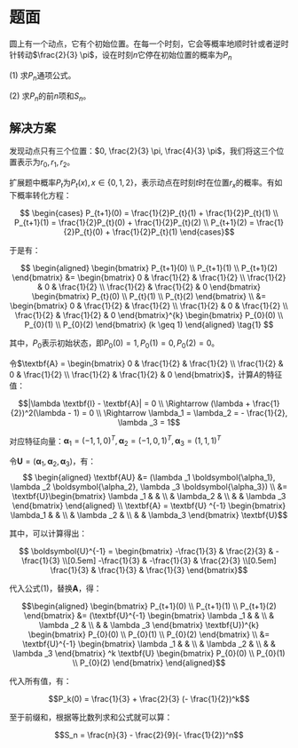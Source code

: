 # 题面

圆上有一个动点，它有个初始位置。在每一个时刻，它会等概率地顺时针或者逆时针转动$\frac{2}{3} \pi$，设在时刻$n$它停在初始位置的概率为$P_n$

(1) 求${P_n}$通项公式。

(2) 求$P_n$的前$n$项和$S_n$。

## 解决方案

发现动点只有三个位置：$0, \frac{2}{3} \pi, \frac{4}{3} \pi$，我们将这三个位置表示为$r_0, r_1, r_2$。

扩展题中概率$P_t$为$P_t(x), x \in \{ 0, 1, 2 \}$，表示动点在时刻$t$时在位置$r_x$的概率。有如下概率转化方程：

$$ \begin{cases} P_{t+1}(0) = \frac{1}{2}P_{t}(1) + \frac{1}{2}P_{t}(1) \\ P_{t+1}(1) = \frac{1}{2}P_{t}(0) + \frac{1}{2}P_{t}(2) \\ P_{t+1}(2) = \frac{1}{2}P_{t}(0) + \frac{1}{2}P_{t}(1) \end{cases}$$

于是有：

$$
\begin{aligned}
    \begin{bmatrix} P_{t+1}(0) \\ P_{t+1}(1) \\ P_{t+1}(2) \end{bmatrix} &= \begin{bmatrix} 0 & \frac{1}{2} & \frac{1}{2} \\ \frac{1}{2} & 0 & \frac{1}{2} \\ \frac{1}{2} & \frac{1}{2} & 0 \end{bmatrix} \begin{bmatrix} P_{t}(0) \\ P_{t}(1) \\ P_{t}(2) \end{bmatrix} \\
    &= \begin{bmatrix} 0 & \frac{1}{2} & \frac{1}{2} \\ \frac{1}{2} & 0 & \frac{1}{2} \\ \frac{1}{2} & \frac{1}{2} & 0 \end{bmatrix}^{k} \begin{bmatrix} P_{0}(0) \\ P_{0}(1) \\ P_{0}(2) \end{bmatrix} (k \geq 1)
\end{aligned} \tag{1} $$

其中，$P_0$表示初始状态，即$P_0(0) = 1, P_0(1) = 0, P_0(2) = 0$。

令$\textbf{A} = \begin{bmatrix} 0 & \frac{1}{2} & \frac{1}{2} \\ \frac{1}{2} & 0 & \frac{1}{2} \\ \frac{1}{2} & \frac{1}{2} & 0 \end{bmatrix}$，计算$A$的特征值：

$$|\lambda \textbf{I} - \textbf{A}| = 0 \\
\Rightarrow (\lambda + \frac{1}{2})^2(\lambda - 1) = 0 \\
\Rightarrow \lambda_1 = \lambda_2 = - \frac{1}{2}, \lambda _3 = 1$$

对应特征向量：$\boldsymbol{\alpha}_1 = (-1,1,0)^T, \boldsymbol{\alpha} _2 = (-1,0,1)^T, \boldsymbol{\alpha} _3 = (1,1,1)^T$

令$\textbf{U} = (\boldsymbol{\alpha} _1, \boldsymbol{\alpha} _2, \boldsymbol{\alpha} _3)$，有：
$$
\begin{aligned}
    \textbf{AU} &= (\lambda _1 \boldsymbol{\alpha_1}, \lambda _2 \boldsymbol{\alpha_2}, \lambda _3 \boldsymbol{\alpha_3}) \\
    &= \textbf{U}\begin{bmatrix} \lambda _1 & & \\ & \lambda_2 & \\ & & \lambda _3 \end{bmatrix}
\end{aligned} \\
\textbf{A} = \textbf{U} ^{-1} \begin{bmatrix} \lambda_1 & & \\ & \lambda _2 & \\ & & \lambda_3 \end{bmatrix} \textbf{U}$$

其中，可以计算得出：

$$
\boldsymbol{U}^{-1} =
\begin{bmatrix}
-\frac{1}{3} & \frac{2}{3} & -\frac{1}{3} \\[0.5em]
-\frac{1}{3} & -\frac{1}{3} & \frac{2}{3} \\[0.5em]
\frac{1}{3} & \frac{1}{3} & \frac{1}{3}
\end{bmatrix}$$

代入公式$(1)$，替换$\textbf{A}$，得：

$$\begin{aligned}
    \begin{bmatrix} P_{t+1}(0) \\ P_{t+1}(1) \\ P_{t+1}(2) \end{bmatrix} &= (\textbf{U}^{-1} \begin{bmatrix} \lambda _1 & & \\ & \lambda _2 & \\ & & \lambda _3 \end{bmatrix} \textbf{U})^{k} \begin{bmatrix} P_{0}(0) \\ P_{0}(1) \\ P_{0}(2) \end{bmatrix} \\
    &= \textbf{U}^{-1} \begin{bmatrix} \lambda _1 & & \\ & \lambda _2 & \\ & & \lambda _3 \end{bmatrix} ^k \textbf{U} \begin{bmatrix} P_{0}(0) \\ P_{0}(1) \\ P_{0}(2) \end{bmatrix}
\end{aligned}$$

代入所有值，有：

$$P_k(0) = \frac{1}{3} + \frac{2}{3} (- \frac{1}{2})^k$$

至于前缀和，根据等比数列求和公式就可以算：

$$S_n = \frac{n}{3} - \frac{2}{9}(- \frac{1}{2})^n$$
